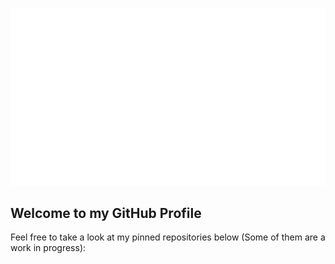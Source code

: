 ![Profile Banner](https://github.com/hardiv/hardiv/blob/main/Github%20Banner.gif)

<!--
**hardiv/hardiv** is a ✨ _special_ ✨ repository because its `README.md` (this file) appears on your GitHub profile.
-->
## Welcome to my GitHub Profile

Feel free to take a look at my pinned repositories below (Some of them are a work in progress):
